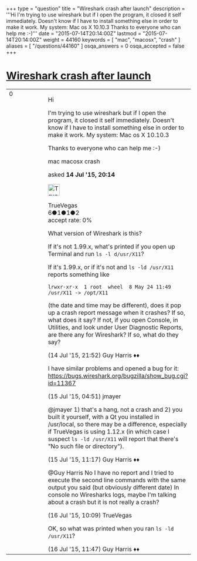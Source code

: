 +++
type = "question"
title = "Wireshark crash after launch"
description = '''Hi I&#x27;m trying to use wireshark but if I open the program, it closed it self immediately. Doesn&#x27;t know if I have to install something else in order to make it work. My system: Mac os X 10.10.3 Thanks to everyone who can help me :-)'''
date = "2015-07-14T20:14:00Z"
lastmod = "2015-07-14T20:14:00Z"
weight = 44160
keywords = [ "mac", "macosx", "crash" ]
aliases = [ "/questions/44160" ]
osqa_answers = 0
osqa_accepted = false
+++

<div class="headNormal">

# [Wireshark crash after launch](/questions/44160/wireshark-crash-after-launch)

</div>

<div id="main-body">

<div id="askform">

<table id="question-table" style="width:100%;"><colgroup><col style="width: 50%" /><col style="width: 50%" /></colgroup><tbody><tr class="odd"><td style="width: 30px; vertical-align: top"><div class="vote-buttons"><div id="post-44160-score" class="post-score" title="current number of votes">0</div><div id="favorite-count" class="favorite-count"></div></div></td><td><div id="item-right"><div class="question-body"><p>Hi</p><p>I'm trying to use wireshark but if I open the program, it closed it self immediately. Doesn't know if I have to install something else in order to make it work. My system: Mac os X 10.10.3</p><p>Thanks to everyone who can help me :-)</p></div><div id="question-tags" class="tags-container tags">mac macosx crash</div><div id="question-controls" class="post-controls"></div><div class="post-update-info-container"><div class="post-update-info post-update-info-user"><p>asked <strong>14 Jul '15, 20:14</strong></p><img src="https://secure.gravatar.com/avatar/9b5f4312ea7101eb684468be78ddb093?s=32&amp;d=identicon&amp;r=g" class="gravatar" width="32" height="32" alt="TrueVegas&#39;s gravatar image" /><p>TrueVegas<br />
<span class="score" title="6 reputation points">6</span><span title="1 badges"><span class="badge1">●</span><span class="badgecount">1</span></span><span title="1 badges"><span class="silver">●</span><span class="badgecount">1</span></span><span title="2 badges"><span class="bronze">●</span><span class="badgecount">2</span></span><br />
<span class="accept_rate" title="Rate of the user&#39;s accepted answers">accept rate:</span> <span title="TrueVegas has no accepted answers">0%</span></p></div></div><div id="comments-container-44160" class="comments-container"><span id="44161"></span><div id="comment-44161" class="comment"><div id="post-44161-score" class="comment-score"></div><div class="comment-text"><p>What version of Wireshark is this?</p><p>If it's not 1.99.x, what's printed if you open up Terminal and run <code>ls -l d/usr/X11</code>?</p><p>If it's 1.99.x, or if it's not and <code>ls -ld /usr/X11</code> reports something like</p><pre><code>lrwxr-xr-x  1 root  wheel  8 May 24 11:49 /usr/X11 -&gt; /opt/X11</code></pre><p>(the date and time may be different), does it pop up a crash report message when it crashes? If so, what does it say? If not, if you open Console, in Utilities, and look under User Diagnostic Reports, are there any for Wireshark? If so, what do they say?</p></div><div id="comment-44161-info" class="comment-info"><span class="comment-age">(14 Jul '15, 21:52)</span> Guy Harris ♦♦</div></div><span id="44170"></span><div id="comment-44170" class="comment"><div id="post-44170-score" class="comment-score"></div><div class="comment-text"><p>I have similar problems and opened a bug for it: <a href="https://bugs.wireshark.org/bugzilla/show_bug.cgi?id=11367">https://bugs.wireshark.org/bugzilla/show_bug.cgi?id=11367</a></p></div><div id="comment-44170-info" class="comment-info"><span class="comment-age">(15 Jul '15, 04:51)</span> jmayer</div></div><span id="44181"></span><div id="comment-44181" class="comment"><div id="post-44181-score" class="comment-score"></div><div class="comment-text"><p>@jmayer 1) that's a hang, not a crash and 2) you built it yourself, with a Qt you installed in /usr/local, so there may be a difference, especially if TrueVegas is using 1.12.x (in which case I suspect <code>ls -ld /usr/X11</code> will report that there's "No such file or directory").</p></div><div id="comment-44181-info" class="comment-info"><span class="comment-age">(15 Jul '15, 11:17)</span> Guy Harris ♦♦</div></div><span id="44212"></span><div id="comment-44212" class="comment"><div id="post-44212-score" class="comment-score"></div><div class="comment-text"><p>@Guy Harris No I have no report and I tried to execute the second line commands with the same output you said (but obviously different date) In console no Wiresharks logs, maybe I'm talking about a crash but it is not really a crash?</p></div><div id="comment-44212-info" class="comment-info"><span class="comment-age">(16 Jul '15, 10:09)</span> TrueVegas</div></div><span id="44215"></span><div id="comment-44215" class="comment"><div id="post-44215-score" class="comment-score"></div><div class="comment-text"><p>OK, so what was printed when you ran <code>ls -ld /usr/X11</code>?</p></div><div id="comment-44215-info" class="comment-info"><span class="comment-age">(16 Jul '15, 11:47)</span> Guy Harris ♦♦</div></div></div><div id="comment-tools-44160" class="comment-tools"></div><div class="clear"></div><div id="comment-44160-form-container" class="comment-form-container"></div><div class="clear"></div></div></td></tr></tbody></table>

</div>

</div>

